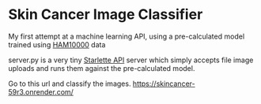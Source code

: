 # Skin Cancer Image Classifier
My first attempt at a machine learning API, using a pre-calculated model trained using [HAM10000](https://dataverse.harvard.edu/dataset.xhtml?persistentId=doi:10.7910/DVN/DBW86T) data

server.py is a very tiny [Starlette API](https://www.starlette.io/) server which simply accepts file image uploads and runs them against the pre-calculated model.

Go to this url and classify the images.
https://skincancer-59r3.onrender.com/
